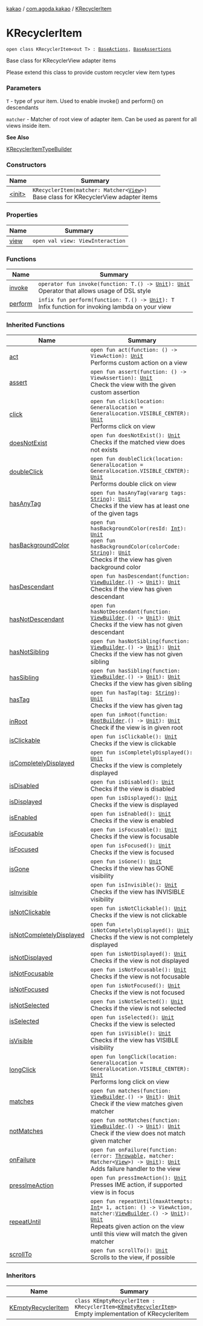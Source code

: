 [kakao](../../index.md) / [com.agoda.kakao](../index.md) / [KRecyclerItem](.)

# KRecyclerItem

`open class KRecyclerItem<out T> : `[`BaseActions`](../-base-actions/index.md)`, `[`BaseAssertions`](../-base-assertions/index.md)

Base class for KRecyclerView adapter items

Please extend this class to provide custom recycler view item types

### Parameters

`T` - type of your item. Used to enable invoke() and perform() on descendants

`matcher` - Matcher of root view of adapter item. Can be used as parent for all views inside item.

**See Also**

[KRecyclerItemTypeBuilder](../-k-recycler-item-type-builder/index.md)

### Constructors

| Name | Summary |
|---|---|
| [&lt;init&gt;](-init-.md) | `KRecyclerItem(matcher: Matcher<`[`View`](https://developer.android.com/reference/android/view/View.html)`>)`<br>Base class for KRecyclerView adapter items |

### Properties

| Name | Summary |
|---|---|
| [view](view.md) | `open val view: ViewInteraction` |

### Functions

| Name | Summary |
|---|---|
| [invoke](invoke.md) | `operator fun invoke(function: T.() -> `[`Unit`](https://kotlinlang.org/api/latest/jvm/stdlib/kotlin/-unit/index.html)`): `[`Unit`](https://kotlinlang.org/api/latest/jvm/stdlib/kotlin/-unit/index.html)<br>Operator that allows usage of DSL style |
| [perform](perform.md) | `infix fun perform(function: T.() -> `[`Unit`](https://kotlinlang.org/api/latest/jvm/stdlib/kotlin/-unit/index.html)`): T`<br>Infix function for invoking lambda on your view |

### Inherited Functions

| Name | Summary |
|---|---|
| [act](../-base-actions/act.md) | `open fun act(function: () -> ViewAction): `[`Unit`](https://kotlinlang.org/api/latest/jvm/stdlib/kotlin/-unit/index.html)<br>Performs custom action on a view |
| [assert](../-base-assertions/assert.md) | `open fun assert(function: () -> ViewAssertion): `[`Unit`](https://kotlinlang.org/api/latest/jvm/stdlib/kotlin/-unit/index.html)<br>Check the view with the given custom assertion |
| [click](../-base-actions/click.md) | `open fun click(location: GeneralLocation = GeneralLocation.VISIBLE_CENTER): `[`Unit`](https://kotlinlang.org/api/latest/jvm/stdlib/kotlin/-unit/index.html)<br>Performs click on view |
| [doesNotExist](../-base-assertions/does-not-exist.md) | `open fun doesNotExist(): `[`Unit`](https://kotlinlang.org/api/latest/jvm/stdlib/kotlin/-unit/index.html)<br>Checks if the matched view does not exists |
| [doubleClick](../-base-actions/double-click.md) | `open fun doubleClick(location: GeneralLocation = GeneralLocation.VISIBLE_CENTER): `[`Unit`](https://kotlinlang.org/api/latest/jvm/stdlib/kotlin/-unit/index.html)<br>Performs double click on view |
| [hasAnyTag](../-base-assertions/has-any-tag.md) | `open fun hasAnyTag(vararg tags: `[`String`](https://kotlinlang.org/api/latest/jvm/stdlib/kotlin/-string/index.html)`): `[`Unit`](https://kotlinlang.org/api/latest/jvm/stdlib/kotlin/-unit/index.html)<br>Checks if the view has at least one of the given tags |
| [hasBackgroundColor](../-base-assertions/has-background-color.md) | `open fun hasBackgroundColor(resId: `[`Int`](https://kotlinlang.org/api/latest/jvm/stdlib/kotlin/-int/index.html)`): `[`Unit`](https://kotlinlang.org/api/latest/jvm/stdlib/kotlin/-unit/index.html)<br>`open fun hasBackgroundColor(colorCode: `[`String`](https://kotlinlang.org/api/latest/jvm/stdlib/kotlin/-string/index.html)`): `[`Unit`](https://kotlinlang.org/api/latest/jvm/stdlib/kotlin/-unit/index.html)<br>Checks if the view has given background color |
| [hasDescendant](../-base-assertions/has-descendant.md) | `open fun hasDescendant(function: `[`ViewBuilder`](../-view-builder/index.md)`.() -> `[`Unit`](https://kotlinlang.org/api/latest/jvm/stdlib/kotlin/-unit/index.html)`): `[`Unit`](https://kotlinlang.org/api/latest/jvm/stdlib/kotlin/-unit/index.html)<br>Checks if the view has given descendant |
| [hasNotDescendant](../-base-assertions/has-not-descendant.md) | `open fun hasNotDescendant(function: `[`ViewBuilder`](../-view-builder/index.md)`.() -> `[`Unit`](https://kotlinlang.org/api/latest/jvm/stdlib/kotlin/-unit/index.html)`): `[`Unit`](https://kotlinlang.org/api/latest/jvm/stdlib/kotlin/-unit/index.html)<br>Checks if the view has not given descendant |
| [hasNotSibling](../-base-assertions/has-not-sibling.md) | `open fun hasNotSibling(function: `[`ViewBuilder`](../-view-builder/index.md)`.() -> `[`Unit`](https://kotlinlang.org/api/latest/jvm/stdlib/kotlin/-unit/index.html)`): `[`Unit`](https://kotlinlang.org/api/latest/jvm/stdlib/kotlin/-unit/index.html)<br>Checks if the view has not given sibling |
| [hasSibling](../-base-assertions/has-sibling.md) | `open fun hasSibling(function: `[`ViewBuilder`](../-view-builder/index.md)`.() -> `[`Unit`](https://kotlinlang.org/api/latest/jvm/stdlib/kotlin/-unit/index.html)`): `[`Unit`](https://kotlinlang.org/api/latest/jvm/stdlib/kotlin/-unit/index.html)<br>Checks if the view has given sibling |
| [hasTag](../-base-assertions/has-tag.md) | `open fun hasTag(tag: `[`String`](https://kotlinlang.org/api/latest/jvm/stdlib/kotlin/-string/index.html)`): `[`Unit`](https://kotlinlang.org/api/latest/jvm/stdlib/kotlin/-unit/index.html)<br>Checks if the view has given tag |
| [inRoot](../-base-assertions/in-root.md) | `open fun inRoot(function: `[`RootBuilder`](../-root-builder/index.md)`.() -> `[`Unit`](https://kotlinlang.org/api/latest/jvm/stdlib/kotlin/-unit/index.html)`): `[`Unit`](https://kotlinlang.org/api/latest/jvm/stdlib/kotlin/-unit/index.html)<br>Check if the view is in given root |
| [isClickable](../-base-assertions/is-clickable.md) | `open fun isClickable(): `[`Unit`](https://kotlinlang.org/api/latest/jvm/stdlib/kotlin/-unit/index.html)<br>Checks if the view is clickable |
| [isCompletelyDisplayed](../-base-assertions/is-completely-displayed.md) | `open fun isCompletelyDisplayed(): `[`Unit`](https://kotlinlang.org/api/latest/jvm/stdlib/kotlin/-unit/index.html)<br>Checks if the view is completely displayed |
| [isDisabled](../-base-assertions/is-disabled.md) | `open fun isDisabled(): `[`Unit`](https://kotlinlang.org/api/latest/jvm/stdlib/kotlin/-unit/index.html)<br>Checks if the view is disabled |
| [isDisplayed](../-base-assertions/is-displayed.md) | `open fun isDisplayed(): `[`Unit`](https://kotlinlang.org/api/latest/jvm/stdlib/kotlin/-unit/index.html)<br>Checks if the view is displayed |
| [isEnabled](../-base-assertions/is-enabled.md) | `open fun isEnabled(): `[`Unit`](https://kotlinlang.org/api/latest/jvm/stdlib/kotlin/-unit/index.html)<br>Checks if the view is enabled |
| [isFocusable](../-base-assertions/is-focusable.md) | `open fun isFocusable(): `[`Unit`](https://kotlinlang.org/api/latest/jvm/stdlib/kotlin/-unit/index.html)<br>Checks if the view is focusable |
| [isFocused](../-base-assertions/is-focused.md) | `open fun isFocused(): `[`Unit`](https://kotlinlang.org/api/latest/jvm/stdlib/kotlin/-unit/index.html)<br>Checks if the view is focused |
| [isGone](../-base-assertions/is-gone.md) | `open fun isGone(): `[`Unit`](https://kotlinlang.org/api/latest/jvm/stdlib/kotlin/-unit/index.html)<br>Checks if the view has GONE visibility |
| [isInvisible](../-base-assertions/is-invisible.md) | `open fun isInvisible(): `[`Unit`](https://kotlinlang.org/api/latest/jvm/stdlib/kotlin/-unit/index.html)<br>Checks if the view has INVISIBLE visibility |
| [isNotClickable](../-base-assertions/is-not-clickable.md) | `open fun isNotClickable(): `[`Unit`](https://kotlinlang.org/api/latest/jvm/stdlib/kotlin/-unit/index.html)<br>Checks if the view is not clickable |
| [isNotCompletelyDisplayed](../-base-assertions/is-not-completely-displayed.md) | `open fun isNotCompletelyDisplayed(): `[`Unit`](https://kotlinlang.org/api/latest/jvm/stdlib/kotlin/-unit/index.html)<br>Checks if the view is not completely displayed |
| [isNotDisplayed](../-base-assertions/is-not-displayed.md) | `open fun isNotDisplayed(): `[`Unit`](https://kotlinlang.org/api/latest/jvm/stdlib/kotlin/-unit/index.html)<br>Checks if the view is not displayed |
| [isNotFocusable](../-base-assertions/is-not-focusable.md) | `open fun isNotFocusable(): `[`Unit`](https://kotlinlang.org/api/latest/jvm/stdlib/kotlin/-unit/index.html)<br>Checks if the view is not focusable |
| [isNotFocused](../-base-assertions/is-not-focused.md) | `open fun isNotFocused(): `[`Unit`](https://kotlinlang.org/api/latest/jvm/stdlib/kotlin/-unit/index.html)<br>Checks if the view is not focused |
| [isNotSelected](../-base-assertions/is-not-selected.md) | `open fun isNotSelected(): `[`Unit`](https://kotlinlang.org/api/latest/jvm/stdlib/kotlin/-unit/index.html)<br>Checks if the view is not selected |
| [isSelected](../-base-assertions/is-selected.md) | `open fun isSelected(): `[`Unit`](https://kotlinlang.org/api/latest/jvm/stdlib/kotlin/-unit/index.html)<br>Checks if the view is selected |
| [isVisible](../-base-assertions/is-visible.md) | `open fun isVisible(): `[`Unit`](https://kotlinlang.org/api/latest/jvm/stdlib/kotlin/-unit/index.html)<br>Checks if the view has VISIBLE visibility |
| [longClick](../-base-actions/long-click.md) | `open fun longClick(location: GeneralLocation = GeneralLocation.VISIBLE_CENTER): `[`Unit`](https://kotlinlang.org/api/latest/jvm/stdlib/kotlin/-unit/index.html)<br>Performs long click on view |
| [matches](../-base-assertions/matches.md) | `open fun matches(function: `[`ViewBuilder`](../-view-builder/index.md)`.() -> `[`Unit`](https://kotlinlang.org/api/latest/jvm/stdlib/kotlin/-unit/index.html)`): `[`Unit`](https://kotlinlang.org/api/latest/jvm/stdlib/kotlin/-unit/index.html)<br>Check if the view matches given matcher |
| [notMatches](../-base-assertions/not-matches.md) | `open fun notMatches(function: `[`ViewBuilder`](../-view-builder/index.md)`.() -> `[`Unit`](https://kotlinlang.org/api/latest/jvm/stdlib/kotlin/-unit/index.html)`): `[`Unit`](https://kotlinlang.org/api/latest/jvm/stdlib/kotlin/-unit/index.html)<br>Check if the view does not match given matcher |
| [onFailure](../-base-actions/on-failure.md) | `open fun onFailure(function: (error: `[`Throwable`](https://kotlinlang.org/api/latest/jvm/stdlib/kotlin/-throwable/index.html)`, matcher: Matcher<`[`View`](https://developer.android.com/reference/android/view/View.html)`>) -> `[`Unit`](https://kotlinlang.org/api/latest/jvm/stdlib/kotlin/-unit/index.html)`): `[`Unit`](https://kotlinlang.org/api/latest/jvm/stdlib/kotlin/-unit/index.html)<br>Adds failure handler to the view |
| [pressImeAction](../-base-actions/press-ime-action.md) | `open fun pressImeAction(): `[`Unit`](https://kotlinlang.org/api/latest/jvm/stdlib/kotlin/-unit/index.html)<br>Presses IME action, if supported view is in focus |
| [repeatUntil](../-base-actions/repeat-until.md) | `open fun repeatUntil(maxAttempts: `[`Int`](https://kotlinlang.org/api/latest/jvm/stdlib/kotlin/-int/index.html)` = 1, action: () -> ViewAction, matcher: `[`ViewBuilder`](../-view-builder/index.md)`.() -> `[`Unit`](https://kotlinlang.org/api/latest/jvm/stdlib/kotlin/-unit/index.html)`): `[`Unit`](https://kotlinlang.org/api/latest/jvm/stdlib/kotlin/-unit/index.html)<br>Repeats given action on the view until this view will match the given matcher |
| [scrollTo](../-base-actions/scroll-to.md) | `open fun scrollTo(): `[`Unit`](https://kotlinlang.org/api/latest/jvm/stdlib/kotlin/-unit/index.html)<br>Scrolls to the view, if possible |

### Inheritors

| Name | Summary |
|---|---|
| [KEmptyRecyclerItem](../-k-empty-recycler-item/index.md) | `class KEmptyRecyclerItem : KRecyclerItem<`[`KEmptyRecyclerItem`](../-k-empty-recycler-item/index.md)`>`<br>Empty implementation of KRecyclerItem |

